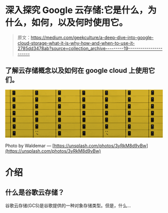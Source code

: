 # 深入探究 Google 云存储:它是什么，为什么，如何，以及何时使用它。

> 原文：<https://medium.com/geekculture/a-deep-dive-into-google-cloud-storage-what-it-is-why-how-and-when-to-use-it-2785dd3478ab?source=collection_archive---------19----------------------->

## 了解云存储概念以及如何在 google cloud 上使用它们。

![](img/6b8318cb4de656f00f35bf88d268e738.png)

Photo by Waldemar — [https://unsplash.com/photos/3yRkM8d9vBw](https://unsplash.com/photos/3yRkM8d9vBw)

# 介绍

## 什么是谷歌云存储？

谷歌云存储(GCS)是谷歌提供的一种对象存储类型。但是，什么…